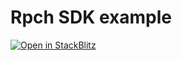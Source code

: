 # Rpch SDK example

[![Open in StackBlitz](https://developer.stackblitz.com/img/open_in_stackblitz.svg)](https://stackblitz.com/github/Rpc-h/Rpch/tree/diego/add-examples-for-sdk/examples/vanilla-sdk)

